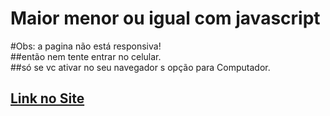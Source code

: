 # Maior menor ou igual com javascript
#Obs: a pagina não está responsiva!<br>
##então nem tente entrar no celular.<br>
##só se vc ativar no seu navegador s opção para Computador.<br>
## [Link no Site](https://gabrielcordeirobarrosoteles.github.io/Maior-menor-ou-igual-com-javascript/)
